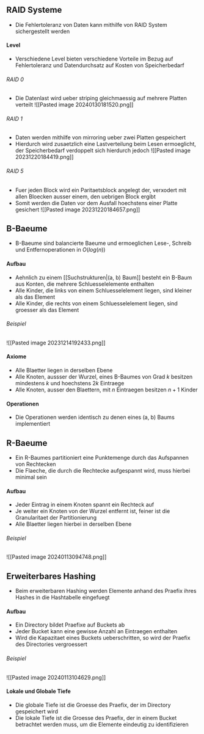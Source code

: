 ## RAID Systeme
- Die Fehlertoleranz von Daten kann mithilfe von RAID System sichergestellt werden
#### Level
- Verschiedene Level bieten verschiedene Vorteile im Bezug auf Fehlertoleranz und Datendurchsatz auf Kosten von Speicherbedarf
###### RAID 0
- Die Datenlast wird ueber striping gleichmaessig auf mehrere Platten verteilt
![[Pasted image 20240130181520.png]]
###### RAID 1
- Daten werden mithilfe von mirroring ueber zwei Platten gespeichert
- Hierdurch wird zusaetzlich eine Lastverteilung beim Lesen ermoeglicht, der Speicherbedarf verdoppelt sich hierdurch jedoch
![[Pasted image 20231220184419.png]]
###### RAID 5
- Fuer jeden Block wird ein Paritaetsblock angelegt der, verxodert mit allen Bloecken ausser einem, den uebrigen Block ergibt
- Somit werden die Daten vor dem Ausfall hoechstens einer Platte gesichert
![[Pasted image 20231220184657.png]]
## B-Baeume
- B-Baeume sind balancierte Baeume und ermoeglichen Lese-, Schreib und Entfernoperationen in $O(log(n))$
#### Aufbau
- Aehnlich zu einem [[Suchstrukturen|(a, b) Baum]] besteht ein B-Baum aus Konten, die mehrere Schluesselelemente enthalten
- Alle Kinder, die links von einem Schluesselelement liegen, sind kleiner als das Element
- Alle Kinder, die rechts von einem Schluesselelement liegen, sind groesser als das Element
###### Beispiel
![[Pasted image 20231214192433.png]]
#### Axiome
- Alle Blaetter liegen in derselben Ebene
- Alle Knoten, aussser der Wurzel, eines B-Baumes von Grad $k$ besitzen mindestens $k$ und hoechstens $2k$ Eintraege
- Alle Knoten, ausser den Blaettern, mit $n$ Eintraegen besitzen $n + 1$ Kinder
#### Operationen
- Die Operationen werden identisch zu denen eines (a, b) Baums implementiert
## R-Baeume
- Ein R-Baumes partitioniert eine Punktemenge durch das Aufspannen von Rechtecken
- Die Flaeche, die durch die Rechtecke aufgespannt wird, muss hierbei minimal sein
#### Aufbau
- Jeder Eintrag in einem Knoten spannt ein Rechteck auf
- Je weiter ein Knoten von der Wurzel entfernt ist, feiner ist die Granularitaet der Partitionierung 
- Alle Blaetter liegen hierbei in derselben Ebene
###### Beispiel
![[Pasted image 20240113094748.png]]
## Erweiterbares Hashing
- Beim erweiterbaren Hashing werden Elemente anhand des Praefix ihres Hashes in die Hashtabelle eingefuegt
#### Aufbau
- Ein Directory bildet Praefixe auf Buckets ab
- Jeder Bucket kann eine gewisse Anzahl an Eintraegen enthalten
- Wird die Kapazitaet eines Buckets ueberschritten, so wird der Praefix des Directories vergroessert
###### Beispiel
![[Pasted image 20240113104629.png]]
#### Lokale und Globale Tiefe
- Die globale Tiefe ist die Groesse des Praefix, der im Directory gespeichert wird 
- Die lokale Tiefe ist die Groesse des Praefix, der in einem Bucket betrachtet werden muss, um die Elemente eindeutig zu identifizieren
